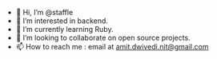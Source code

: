 - 👋 Hi, I’m @staffle
- 👀 I’m interested in backend.
- 🌱 I’m currently learning Ruby.
- 💞️ I’m looking to collaborate on open source projects.
- 📫 How to reach me : email at amit.dwivedi.nit@gmail.com

<!---
staffle/staffle is a ✨ special ✨ repository because its `README.md` (this file) appears on your GitHub profile.
You can click the Preview link to take a look at your changes.
--->
